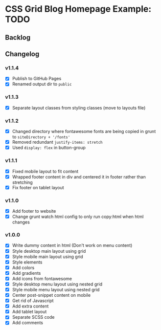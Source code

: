 CSS Grid Blog Homepage Example: TODO
========================================================================================================

Backlog
--------------------------------------------------------------------------------------------------------

Changelog
--------------------------------------------------------------------------------------------------------

### v1.1.4

- [x] Publish to GitHub Pages
- [x] Renamed output dir to `public`

### v1.1.3

- [x] Separate layout classes from styling classes (move to layouts file)

### v1.1.2

- [x] Changed directory where fontawesome fonts are being copied in grunt to `siteDirectory + '/fonts'`
- [x] Removed redundant `justify-items: stretch`
- [x] Used `display: flex` in button-group

### v1.1.1

- [x] Fixed mobile layout to fit content
- [x] Wrapped footer content in div and centered it in footer rather than stretching
- [x] Fix footer on tablet layout

### v1.1.0

- [x] Add footer to website
- [x] Change grunt watch html config to only run copy:html when html changes

### v1.0.0

- [x] Write dummy content in html (Don't work on menu content)
- [x] Style desktop main layout using grid
- [x] Style mobile main layout using grid
- [x] Style elements
- [x] Add colors
- [x] Add gradients
- [x] Add icons from fontawesome
- [x] Style desktop menu layout using nested grid
- [x] Style mobile menu layout using nested grid
- [x] Center post-snippet content on mobile
- [x] Get rid of Javascript
- [x] Add extra content
- [x] Add tablet layout
- [x] Separate SCSS code
- [x] Add comments
